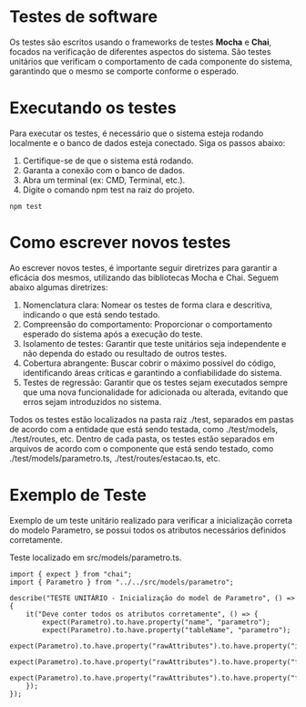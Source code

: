 # Testes de software

Os testes são escritos usando o frameworks de testes **Mocha** e **Chai**, focados na verificação de diferentes aspectos do sistema. São testes unitários que verificam o comportamento de cada componente do sistema, garantindo que o mesmo se comporte conforme o esperado. 

# Executando os testes

Para executar os testes, é necessário que o sistema esteja rodando localmente e o banco de dados esteja conectado. Siga os passos abaixo:

1. Certifique-se de que o sistema está rodando.
2. Garanta a conexão com o banco de dados.
3. Abra um terminal (ex: CMD, Terminal, etc.).
3. Digite o comando npm test na raiz do projeto.

```
npm test
```

# Como escrever novos testes

Ao escrever novos testes, é importante seguir diretrizes para garantir a eficácia dos mesmos, utilizando das bibliotecas Mocha e Chai. Seguem abaixo algumas diretrizes:

1. Nomenclatura clara: Nomear os testes de forma clara e descritiva, indicando o que está sendo testado.
2. Compreensão do comportamento: Proporcionar o comportamento esperado do sistema após a execução do teste.
3. Isolamento de testes: Garantir que teste unitários seja independente e não dependa do estado ou resultado de outros testes.
4. Cobertura abrangente: Buscar cobrir o máximo possível do código, identificando áreas críticas e garantindo a confiabilidade do sistema.
5. Testes de regressão: Garantir que os testes sejam executados sempre que uma nova funcionalidade for adicionada ou alterada, evitando que erros sejam introduzidos no sistema.

Todos os testes estão localizados na pasta raiz ./test, separados em pastas de acordo com a entidade que está sendo testada, como ./test/models, ./test/routes, etc. Dentro de cada pasta, os testes estão separados em arquivos de acordo com o componente que está sendo testado, como ./test/models/parametro.ts, ./test/routes/estacao.ts, etc.

# Exemplo de Teste

Exemplo de um teste unitário realizado para verificar a inicialização correta do modelo Parametro, se possui todos os atributos necessários definidos corretamente.

Teste localizado em src/models/parametro.ts.

```
import { expect } from "chai";
import { Parametro } from "../../src/models/parametro";

describe("TESTE UNITÁRIO - Inicialização do model de Parametro", () => {
    it("Deve conter todos os atributos corretamente", () => {
        expect(Parametro).to.have.property("name", "parametro");
        expect(Parametro).to.have.property("tableName", "parametro");
        expect(Parametro).to.have.property("rawAttributes").to.have.property("id_parametro");
        expect(Parametro).to.have.property("rawAttributes").to.have.property("fk_estacao");
        expect(Parametro).to.have.property("rawAttributes").to.have.property("fk_tipo_parametro");
    });
});
```
